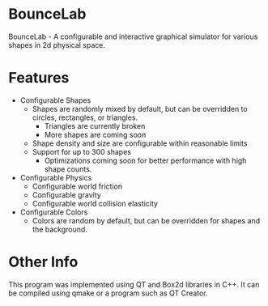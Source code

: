 # BounceLab
BounceLab - A configurable and interactive graphical simulator for various shapes in 2d physical space.
# Features
* Configurable Shapes
  * Shapes are randomly mixed by default, but can be overridden to circles, rectangles, or triangles.
    * Triangles are currently broken
    * More shapes are coming soon
  * Shape density and size are configurable within reasonable limits 
  * Support for up to 300 shapes
    * Optimizations coming soon for better performance with high shape counts.
* Configurable Physics
  * Configurable world friction
  * Configurable gravity
  * Configurable world collision elasticity
* Configurable Colors
  * Colors are random by default, but can be overridden for shapes and the background.
# Other Info
This program was implemented using QT and Box2d libraries in C++. It can be compiled using qmake or a program such as QT Creator. 
